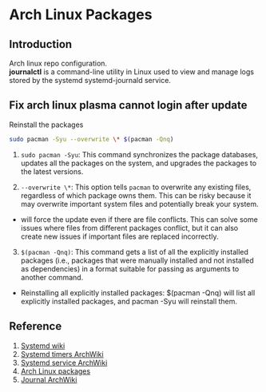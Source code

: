 # Arch Linux Packages

## Introduction  
Arch linux repo configuration.  
**journalctl** is a command-line utility in Linux used to view and manage logs stored by the systemd systemd-journald service.  



## Fix arch linux plasma cannot login after update

Reinstall the packages
```sh
sudo pacman -Syu --overwrite \* $(pacman -Qnq)
```

1. `sudo pacman -Syu`: This command synchronizes the package databases, updates all the packages on the system, and upgrades the packages to the latest versions.

2. `--overwrite \*`: This option tells `pacman` to overwrite any existing files, regardless of which package owns them. This can be risky because it may overwrite important system files and potentially break your system.
- will force the update even if there are file conflicts. This can solve some issues where files from different packages conflict, but it can also create new issues if important files are replaced incorrectly.

3. `$(pacman -Qnq)`: This command gets a list of all the explicitly installed packages (i.e., packages that were manually installed and not installed as dependencies) in a format suitable for passing as arguments to another command.
- Reinstalling all explicitly installed packages: $(pacman -Qnq) will list all explicitly installed packages, and pacman -Syu will reinstall them.

## Reference  
1. [Systemd wiki](https://en.wikipedia.org/wiki/Systemd)
2. [Systemd timers ArchWiki](https://wiki.archlinux.org/title/Systemd/Timers)
3. [Systemd service ArchWiki](https://wiki.archlinux.org/title/Systemd)
4. [Arch Linux packages](https://archlinux.org/packages/)
5. [Journal ArchWiki](https://wiki.archlinux.org/title/Systemd/Journal)
